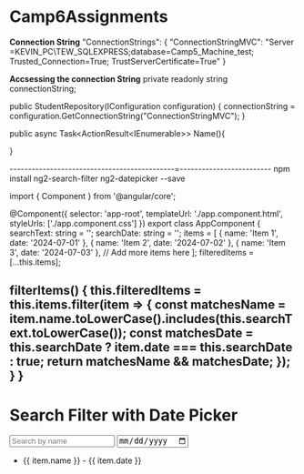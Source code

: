 # Camp6Assignments

**Connection String**
"ConnectionStrings": {
  "ConnectionStringMVC": "Server =KEVIN_PC\\TEW_SQLEXPRESS;database=Camp5_Machine_test; Trusted_Connection=True; TrustServerCertificate=True"
}

**Accsessing the connection String**
  private readonly string connectionString;

  public StudentRepository(IConfiguration configuration)
  {
      connectionString = configuration.GetConnectionString("ConnectionStringMVC");
  }
  
public async Task<ActionResult<IEnumerable<Department>>> Name(){

}


---------------------------------------------=-------------------------
npm install ng2-search-filter ng2-datepicker --save


import { Component } from '@angular/core';

@Component({
  selector: 'app-root',
  templateUrl: './app.component.html',
  styleUrls: ['./app.component.css']
})
export class AppComponent {
  searchText: string = '';
  searchDate: string = '';
  items = [
    { name: 'Item 1', date: '2024-07-01' },
    { name: 'Item 2', date: '2024-07-02' },
    { name: 'Item 3', date: '2024-07-03' },
    // Add more items here
  ];
  filteredItems = [...this.items];

  filterItems() {
    this.filteredItems = this.items.filter(item => {
      const matchesName = item.name.toLowerCase().includes(this.searchText.toLowerCase());
      const matchesDate = this.searchDate ? item.date === this.searchDate : true;
      return matchesName && matchesDate;
    });
  }
}
--------------------------------------------------------------------------------------------------
<div>
  <h1>Search Filter with Date Picker</h1>
  <input type="text" [(ngModel)]="searchText" (ngModelChange)="filterItems()" placeholder="Search by name" />
  <input type="date" [(ngModel)]="searchDate" (ngModelChange)="filterItems()" placeholder="Search by date" />
  <ul>
    <li *ngFor="let item of filteredItems">
      {{ item.name }} - {{ item.date }}
    </li>
  </ul>
</div>
